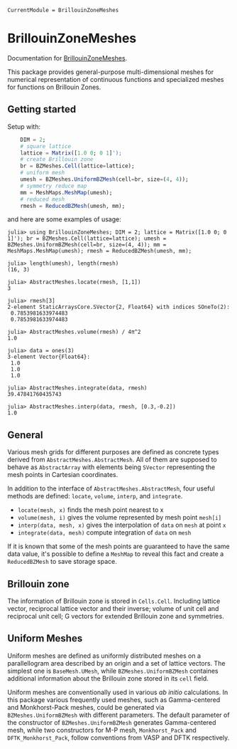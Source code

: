 ```@meta
CurrentModule = BrillouinZoneMeshes
```

# BrillouinZoneMeshes

Documentation for [BrillouinZoneMeshes](https://github.com/numericalEFT/BrillouinZoneMeshes.jl).

This package provides general-purpose multi-dimensional meshes for numerical 
representation of continuous functions and specialized meshes 
for functions on Brillouin Zones. 

## Getting started

Setup with:

```julia
    DIM = 2;
    # square lattice
    lattice = Matrix([1.0 0; 0 1]');
    # create Brillouin zone
    br = BZMeshes.Cell(lattice=lattice);
    # uniform mesh
    umesh = BZMeshes.UniformBZMesh(cell=br, size=(4, 4));
    # symmetry reduce map
    mm = MeshMaps.MeshMap(umesh);
    # reduced mesh
    rmesh = ReducedBZMesh(umesh, mm);
```

and here are some examples of usage:

```jldoctest
julia> using BrillouinZoneMeshes; DIM = 2; lattice = Matrix([1.0 0; 0 1]'); br = BZMeshes.Cell(lattice=lattice); umesh = BZMeshes.UniformBZMesh(cell=br, size=(4, 4)); mm = MeshMaps.MeshMap(umesh); rmesh = ReducedBZMesh(umesh, mm);

julia> length(umesh), length(rmesh)
(16, 3)

julia> AbstractMeshes.locate(rmesh, [1,1])
3

julia> rmesh[3]
2-element StaticArraysCore.SVector{2, Float64} with indices SOneTo(2):
 0.7853981633974483
 0.7853981633974483

julia> AbstractMeshes.volume(rmesh) / 4π^2
1.0

julia> data = ones(3)
3-element Vector{Float64}:
 1.0
 1.0
 1.0

julia> AbstractMeshes.integrate(data, rmesh)
39.47841760435743

julia> AbstractMeshes.interp(data, rmesh, [0.3,-0.2])
1.0
```

## General

Various mesh grids for different purposes are defined as concrete types 
derived from `AbstractMeshes.AbstractMesh`. All of them are supposed to 
behave as `AbstractArray` with elements being `SVector` representing the
mesh points in Cartesian coordinates. 

In addition to the interface of `AbstractMeshes.AbstractMesh`, four useful
methods are defined: `locate`, `volume`, `interp`, and `integrate`. 
* `locate(mesh, x)` finds the mesh point nearest to x
* `volume(mesh, i)` gives the volume represented by mesh point `mesh[i]`
* `interp(data, mesh, x)` gives the interpolation of `data` on `mesh` at    point `x`
* `integrate(data, mesh)` compute integration of `data` on `mesh`

If it is known that some of the mesh points are guaranteed to have the same 
data value, it's possible to define a `MeshMap` to reveal this fact and 
create a `ReducedBZMesh` to save storage space.

## Brillouin zone

The information of Brillouin zone is stored in `Cells.Cell`. 
Including lattice vector, reciprocal lattice vector and their inverse;
volume of unit cell and reciprocal unit cell; G vectors for extended 
Brillouin zone and symmetries.

## Uniform Meshes

Uniform meshes are defined as uniformly distributed meshes on a 
parallellogram area described by an origin and a set of lattice vectors.
The simplest one is `BaseMesh.UMesh`, while `BZMeshes.UniformBZMesh` 
containes additional information about the Brillouin zone stored in
its `cell` field. 

Uniform meshes are conventionally used in various _ab initio_ calculations. 
In this package various frequently used meshes, such as Gamma-centered and 
Monkhorst-Pack meshes, could be generated via `BZMeshes.UniformBZMesh` with 
different parameters. The default parameter of the constructor of 
`BZMeshes.UniformBZMesh` generates Gamma-centered mesh, while two constructors
for M-P mesh, `Monkhorst_Pack` and `DFTK_Monkhorst_Pack`, follow conventions
from VASP and DFTK respectively.